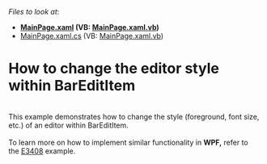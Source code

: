 <!-- default file list -->
*Files to look at*:

* **[MainPage.xaml](./CS/HowToChangeEditorStyleInBarEditItem/MainPage.xaml) (VB: [MainPage.xaml.vb](./VB/HowToChangeEditorStyleInBarEditItem/MainPage.xaml.vb))**
* [MainPage.xaml.cs](./CS/HowToChangeEditorStyleInBarEditItem/MainPage.xaml.cs) (VB: [MainPage.xaml.vb](./VB/HowToChangeEditorStyleInBarEditItem/MainPage.xaml.vb))
<!-- default file list end -->
# How to change the editor style within BarEditItem


<br />This example demonstrates how to change the style (foreground, font size, etc.) of an editor within BarEditItem.<br /><br />To learn more on how to implement similar functionality in <strong>WPF,</strong> refer to the <a href="https://www.devexpress.com/Support/Center/p/E3408">E3408</a> example.

<br/>


